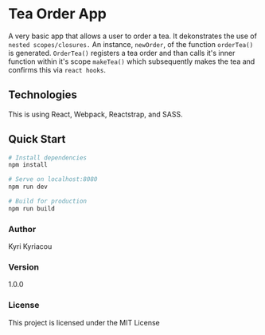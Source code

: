 # Tea Order App
A very basic app that allows a user to order a tea. It dekonstrates the use of `nested scopes/closures.` An instance, `newOrder`, of the function `orderTea()` is generated. `OrderTea()` registers a tea order and than calls it's inner function within it's scope `makeTea()` which subsequently makes the tea and confirms this via `react hooks`. 

## Technologies
This is using React, Webpack, Reactstrap, and SASS.

## Quick Start

``` bash
# Install dependencies
npm install

# Serve on localhost:8080
npm run dev

# Build for production
npm run build
```

### Author

Kyri Kyriacou

### Version

1.0.0

### License

This project is licensed under the MIT License
